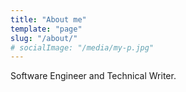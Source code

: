 ```yaml
---
title: "About me"
template: "page"
slug: "/about/"
# socialImage: "/media/my-p.jpg"
---
```


Software Engineer and Technical Writer.
